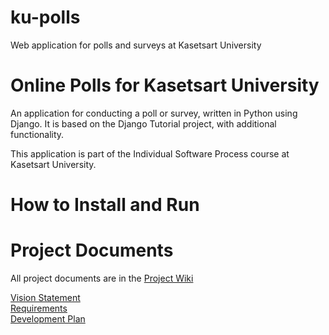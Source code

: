 # ku-polls
Web application for polls and surveys at Kasetsart University
# Online Polls for Kasetsart University
An application for conducting a poll or survey, written in Python using Django. It is based on the Django Tutorial project, with additional functionality.

This application is part of the Individual Software Process course at Kasetsart University.

# How to Install and Run

# Project Documents
All project documents are in the [Project Wiki](../../wiki/Home)

[Vision Statement](../../wiki/Vision-Statement) <br>
[Requirements](../../wiki/Requirements) <br>
[Development Plan](../../wiki/Development-Plan)

